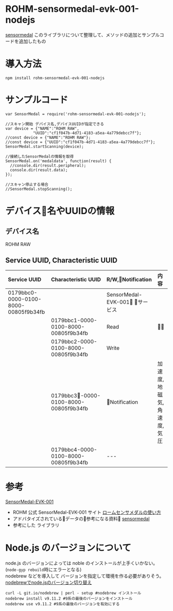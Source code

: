 # ROHM-sensormedal-evk-001-nodejs

[sensormedal](https://github.com/hirotakaster/sensormedal) このライブラリについて整理して、メソッドの追加とサンプルコードを追加したもの

# 導入方法
`npm install rohm-sensormedal-evk-001-nodejs`

# サンプルコード

```(javascript)
var SensorMedal = require('rohm-sensormedal-evk-001-nodejs');

//スキャン開始 デバイス名,デバイスUUIDが指定できる
var device = {"NAME":"ROHM RAW",
            "UUID":"cf1f047b-4d71-4183-a5ea-4a779debcc7f"};
//const device = {"NAME":"ROHM RAW"};
//const device = {"UUID":"cf1f047b-4d71-4183-a5ea-4a779debcc7f"};            
SensorMedal.startScanning(device);

//接続したSensorMedalの情報を取得
SensorMedal.on('medaldata', function(result) {
  //console.dir(result.peripheral);
  console.dir(result.data);
});

//スキャン停止する場合
//SensorMedal.stopScanning();
```

# デバイス名やUUIDの情報
## デバイス名
ROHM RAW

## Service UUID, Characteristic UUID
| Service UUID | Characteristic UUID | R/W,Notification | 内容 |
|:-----------|:------------|:------------|:------------|
| 0179bbc0-0000-0100-8000-00805f9b34fb |  | SensorMedal-EVK-001 サービス |
|  | 0179bbc1-0000-0100-8000-00805f9b34fb | Read | |
|  | 0179bbc2-0000-0100-8000-00805f9b34fb | Write ||
|  | 0179bbc3-0000-0100-8000-00805f9b34fb | Notification | 加速度,地磁気,角速度,気圧 |
|  | 0179bbc4-0000-0100-8000-00805f9b34fb | --- ||

# 参考
[SensorMedal-EVK-001](https://www.rohm.co.jp/sensor-medal-support)
- ROHM 公式 SensorMedal-EVK-001 サイト
[ロームセンサメダルの使い方](https://www.rohm.co.jp/documents/11401/3946468/ROHMSensorMedal_Manual.pdf/054925df-01c9-4923-b599-4f9fdb2ab667)
- アドバタイズされているデータの参考になる資料
[sensormedal](https://github.com/hirotakaster/sensormedal)
- 参考にした ライブラリ

# Node.js のバージョンについて
node.js のバージョンによっては noble のインストールが上手くいかない。(`node-gyp rebuild`時にエラーとなる)  
nodebrew などを導入して バージョンを指定して環境を作る必要がありそう。  
[nodebrewでnode.jsのバージョン切り替え](https://qiita.com/teratsyk/items/51d64010cb341b54491b)

```
curl -L git.io/nodebrew | perl - setup #nodebrew インストール
nodebrew install v9.11.2 #9系の最後のバージョンをインストール
nodebrew use v9.11.2 #9系の最後のバージョンを有効にする
```